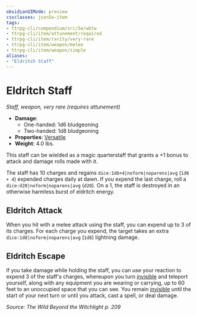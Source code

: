 ```yaml
---
obsidianUIMode: preview
cssclasses: json5e-item
tags:
- ttrpg-cli/compendium/src/5e/wbtw
- ttrpg-cli/item/attunement/required
- ttrpg-cli/item/rarity/very-rare
- ttrpg-cli/item/weapon/melee
- ttrpg-cli/item/weapon/simple
aliases: 
- "Eldritch Staff"
---
```

# Eldritch Staff
*Staff, weapon, very rare (requires attunement)*  


- **Damage**:
  - One-handed: 1d6 bludgeoning
  - Two-handed: 1d8 bludgeoning
- **Properties**: [Versatile](3-Mechanics/CLI/rules/item-properties.md#Versatile)
- **Weight**: 4.0 lbs.

This staff can be wielded as a magic quarterstaff that grants a +1 bonus to attack and damage rolls made with it.

The staff has 10 charges and regains `dice:1d6+4|noform|noparens|avg` (`1d6 + 4`) expended charges daily at dawn. If you expend the last charge, roll a `dice:d20|noform|noparens|avg` (`d20`). On a 1, the staff is destroyed in an otherwise harmless burst of eldritch energy.

## Eldritch Attack

When you hit with a melee attack using the staff, you can expend up to 3 of its charges. For each charge you expend, the target takes an extra `dice:1d8|noform|noparens|avg` (`1d8`) lightning damage.

## Eldritch Escape

If you take damage while holding the staff, you can use your reaction to expend 3 of the staff's charges, whereupon you turn [invisible](3-Mechanics/CLI/rules/conditions.md#Invisible) and teleport yourself, along with any equipment you are wearing or carrying, up to 60 feet to an unoccupied space that you can see. You remain [invisible](3-Mechanics/CLI/rules/conditions.md#Invisible) until the start of your next turn or until you attack, cast a spell, or deal damage.

*Source: The Wild Beyond the Witchlight p. 209*